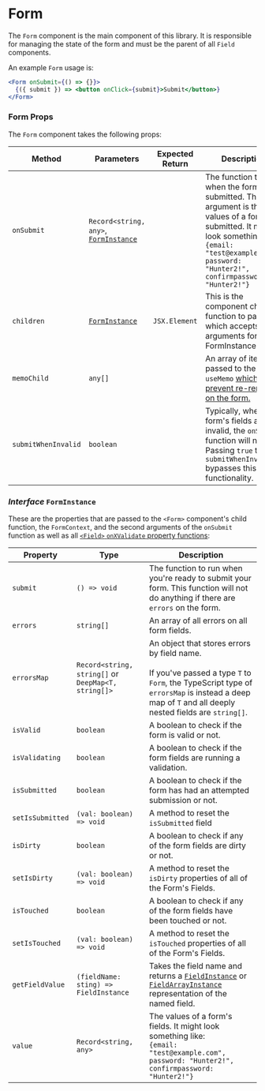 # Form

The `Form` component is the main component of this library. It is responsible for managing the state of the form and
must be the parent of all `Field` components.

An example `Form` usage is:

```jsx
<Form onSubmit={() => {}}>
  {({ submit }) => <button onClick={submit}>Submit</button>}
</Form>
```

### Form Props

The `Form` component takes the following props:

| Method              | Parameters                                                       | Expected Return | Description                                                                                                                                                                                                                |
| ------------------- | ---------------------------------------------------------------- | --------------- | -------------------------------------------------------------------------------------------------------------------------------------------------------------------------------------------------------------------------- |
| `onSubmit`          | `Record<string, any>`, [`FormInstance`](#interface-forminstance) |                 | The function to call when the form is submitted. The first argument is the values of a form submitted. It might look something like:<br />`{email: "test@example.com", password: "Hunter2!", confirmpassword: "Hunter2!"}` |
| `children`          | [`FormInstance`](#interface-forminstance)                        | `JSX.Element`   | This is the component child function to pass, which accepts the arguments for FormInstance.                                                                                                                                |
| `memoChild`         | `any[]`                                                          |                 | An array of items passed to the inner `useMemo` [which helps prevent re-renders on the form.](/guides/performance-optimizations)                                                                                           |
| `submitWhenInvalid` | `boolean`                                                        |                 | Typically, when a form's fields are invalid, the `onSubmit` function will not run. Passing `true` to `submitWhenInvalid` bypasses this functionality.                                                                      |

### _Interface_ `FormInstance`

These are the properties that are passed to the `<Form>` component's child function, the `FormContext`, and the second arguments of the `onSubmit` function as well as all [`<Field>` `onXValidate` property functions](/reference/field#field-props):

| Property         | Type                                                | Description                                                                                                                                                                                                |
| ---------------- | --------------------------------------------------- | ---------------------------------------------------------------------------------------------------------------------------------------------------------------------------------------------------------- |
| `submit`         | `() => void`                                        | The function to run when you're ready to submit your form. This function will not do anything if there are `errors` on the form.                                                                           |
| `errors`         | `string[]`                                          | An array of all errors on all form fields.                                                                                                                                                                 |
| `errorsMap`      | `Record<string, string[]` or `DeepMap<T, string[]>` | An object that stores errors by field name.<br/><br/>If you've passed a type `T` to `Form`, the TypeScript type of `errorsMap` is instead a deep map of `T` and all deeply nested fields are `string[]`.   |
| `isValid`        | `boolean`                                           | A boolean to check if the form is valid or not.                                                                                                                                                            |
| `isValidating`   | `boolean`                                           | A boolean to check if the form fields are running a validation.                                                                                                                                            |
| `isSubmitted`    | `boolean`                                           | A boolean to check if the form has had an attempted submission or not.                                                                                                                                     |
| `setIsSubmitted` | `(val: boolean) => void`                            | A method to reset the `isSubmitted` field                                                                                                                                                                  |
| `isDirty`        | `boolean`                                           | A boolean to check if any of the form fields are dirty or not.                                                                                                                                             |
| `setIsDirty`     | `(val: boolean) => void`                            | A method to reset the `isDirty` properties of all of the Form's Fields.                                                                                                                                    |
| `isTouched`      | `boolean`                                           | A boolean to check if any of the form fields have been touched or not.                                                                                                                                     |
| `setIsTouched`   | `(val: boolean) => void`                            | A method to reset the `isTouched` properties of all of the Form's Fields.                                                                                                                                  |
| `getFieldValue`  | `(fieldName: sting) => FieldInstance`               | Takes the field name and returns a [`FieldInstance`](/reference/field#interface-fieldinstance) or [`FieldArrayInstance`](/reference/array#interface-fieldarrayinstance) representation of the named field. |
| `value`          | `Record<string, any>`                               | The values of a form's fields. It might look something like:<br />`{email: "test@example.com", password: "Hunter2!", confirmpassword: "Hunter2!"}`                                                         |
